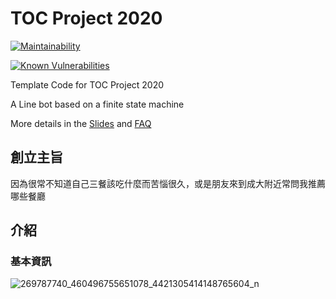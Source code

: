 # TOC Project 2020

[![Maintainability](https://api.codeclimate.com/v1/badges/dc7fa47fcd809b99d087/maintainability)](https://codeclimate.com/github/NCKU-CCS/TOC-Project-2020/maintainability)

[![Known Vulnerabilities](https://snyk.io/test/github/NCKU-CCS/TOC-Project-2020/badge.svg)](https://snyk.io/test/github/NCKU-CCS/TOC-Project-2020)


Template Code for TOC Project 2020

A Line bot based on a finite state machine

More details in the [Slides](https://hackmd.io/@TTW/ToC-2019-Project#) and [FAQ](https://hackmd.io/s/B1Xw7E8kN)

## 創立主旨
因為很常不知道自己三餐該吃什麼而苦惱很久，或是朋友來到成大附近常問我推薦哪些餐廳
## 介紹
### 基本資訊
![269787740_460496755651078_4421305414148765604_n](https://user-images.githubusercontent.com/80030027/147851143-f114e519-ff70-4a78-bd9c-b5b943113936.jpg)
